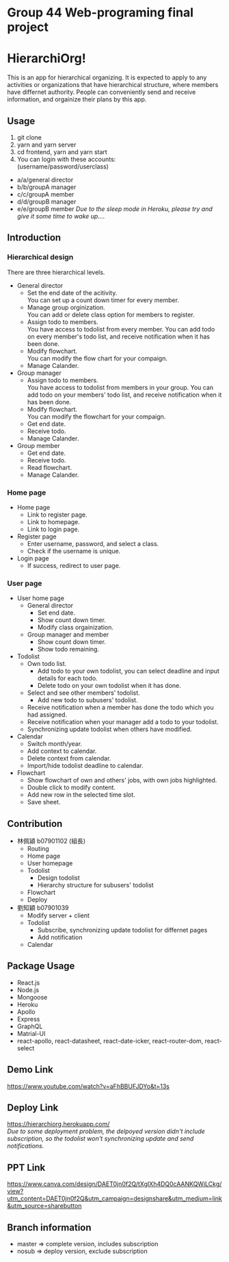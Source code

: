 # Group 44 Web-programing final project
# HierarchiOrg!
This is an app for hierarchical organizing. It is expected to apply to any activities or organizations that have hierarchical structure, where members have differnet authority. People can conveniently send and receive information, and orgainize their plans by this app.
## Usage
  1. git clone
  2. yarn and yarn server
  3. cd frontend, yarn and yarn start
  4. You can login with these accounts:<br>
  (username/password/userclass)
  - a/a/general director
  - b/b/groupA manager
  - c/c/groupA member
  - d/d/groupB manager
  - e/e/groupB member
*Due to the sleep mode in Heroku, please try and give it some time to wake up....*
## Introduction  
### Hierarchical design
There are three hierarchical levels.  
- General director
  - Set the end date of the acitivity.  
    You can set up a count down timer for every member.
  - Manage group orginization.  
    You can add or delete class option for members to register.
   - Assign todo to members.  
    You have access to todolist from every member. 
    You can add todo on every member's todo list, and receive notification when it has been done.
    - Modify flowchart.  
    You can modify the flow chart for your compaign.    
  - Manage Calander.
- Group manager
  - Assign todo to members.  
    You have access to todolist from members in your group. 
    You can add todo on your members' todo list, and receive notification when it has been done.
  - Modify flowchart.  
    You can modify the flowchart for your compaign.
  - Get end date.
  - Receive todo.  
  - Manage Calander.
- Group member
  - Get end date.
  - Receive todo.  
  - Read flowchart.
  - Manage Calander.
### Home page
- Home page
  - Link to register page.
  - Link to homepage.
  - Link to login page.
- Register page
  - Enter username, password, and select a class.
  - Check if the username is unique.
- Login page
  - If success, redirect to user page.
### User page
- User home page
  - General director
    - Set end date.
    - Show count down timer.
    - Modify class orgainization.
  - Group manager and member
    - Show count down timer.
    - Show todo remaining.
- Todolist
  - Own todo list.
    - Add todo to your own todolist, you can select deadline and input details for each todo.
    - Delete todo on your own todolist when it has done.
  - Select and see other members' todolist.
    - Add new todo to subusers' todolist.
  - Receive notification when a member has done the todo which you had assigned.
  - Receive notification when your manager add a todo to your todolist.
  - Synchronizing update todolist when others have modified.
- Calendar
  - Switch month/year.
  - Add context to calendar.
  - Delete context from calendar.
  - Import/hide todolist deadline to calendar.
- Flowchart
  - Show flowchart of own and others' jobs, with own jobs highlighted.
  - Double click to modify content.
  - Add new row in the selected time slot.
  - Save sheet.
## Contribution  
  - 林佩潁 b07901102 (組長)
    - Routing
    - Home page
    - User homepage
    - Todolist
      - Design todolist
      - Hierarchy structure for subusers' todolist
    - Flowchart
    - Deploy
  - 劉知穎 b07901039
    - Modify server + client
    - Todolist
      - Subscribe, synchronizing update todolist for differnet pages
      - Add notification
    - Calendar
## Package Usage
   - React.js
   - Node.js
   - Mongoose
   - Heroku
   - Apollo
   - Express
   - GraphQL
   - Matrial-UI
   - react-apollo, react-datasheet, react-date-icker, react-router-dom, react-select
## Demo Link  
https://www.youtube.com/watch?v=aFhBBUFJDYo&t=13s
## Deploy Link  
https://hierarchiorg.herokuapp.com/  
*Due to some deployment problem, the delpoyed version didn't include subscription, so the todolist won't synchronizing update and send notifications.*
## PPT Link
https://www.canva.com/design/DAET0jn0f2Q/tXgIXh4DQ0cAANKQWiLCkg/view?utm_content=DAET0jn0f2Q&utm_campaign=designshare&utm_medium=link&utm_source=sharebutton
## Branch information
- master => complete version, includes subscription
- nosub => deploy version, exclude subscription
